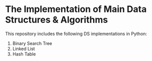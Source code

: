 # The Implementation of Main Data Structures & Algorithms

This repository includes the following DS implementations in Python:
1. Binary Search Tree
2. Linked List
3. Hash Table
